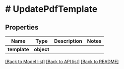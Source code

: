 # # UpdatePdfTemplate

## Properties

Name | Type | Description | Notes
------------ | ------------- | ------------- | -------------
**template** | **object** |  |

[[Back to Model list]](../../README.md#models) [[Back to API list]](../../README.md#endpoints) [[Back to README]](../../README.md)
